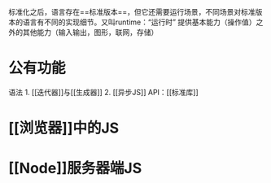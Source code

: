 标准化之后，语言存在==标准版本==，但它还需要运行场景，不同场景对标准版本的语言有不同的实现细节。又叫runtime：“运行时”
提供基本能力（操作值）之外的其他能力（输入输出，图形，联网，存储）
# 公有功能
语法
	1. [[迭代器]]与[[生成器]] 
	2. [[异步JS]] 
API：[[标准库]] 
# [[浏览器]]中的JS
# [[Node]]服务器端JS
